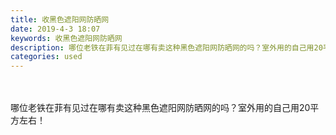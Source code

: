```yaml
---
title: 收黑色遮阳网防晒网
date: 2019-4-3 18:07
keywords: 收黑色遮阳网防晒网
description: 哪位老铁在菲有见过在哪有卖这种黑色遮阳网防晒网的吗？室外用的自己用20平方左右！
categories: used
---
```

<td class="t_f" id="postmessage_3386106">

<br/>
<br/>
哪位老铁在菲有见过在哪有卖这种黑色遮阳网防晒网的吗？室外用的自己用20平方左右！</td>
